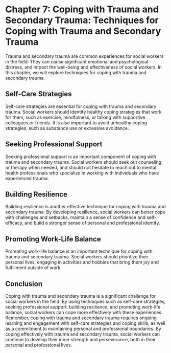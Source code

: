Chapter 7: Coping with Trauma and Secondary Trauma: Techniques for Coping with Trauma and Secondary Trauma
==========================================================================================================

Trauma and secondary trauma are common experiences for social workers in the field. They can cause significant emotional and psychological distress, and impact the well-being and effectiveness of social workers. In this chapter, we will explore techniques for coping with trauma and secondary trauma.

Self-Care Strategies
--------------------

Self-care strategies are essential for coping with trauma and secondary trauma. Social workers should identify healthy coping strategies that work for them, such as exercise, mindfulness, or talking with supportive colleagues or friends. It is also important to avoid unhealthy coping strategies, such as substance use or excessive avoidance.

Seeking Professional Support
----------------------------

Seeking professional support is an important component of coping with trauma and secondary trauma. Social workers should seek out counseling or therapy when needed, and should not hesitate to reach out to mental health professionals who specialize in working with individuals who have experienced trauma.

Building Resilience
-------------------

Building resilience is another effective technique for coping with trauma and secondary trauma. By developing resilience, social workers can better cope with challenges and setbacks, maintain a sense of confidence and self-efficacy, and build a stronger sense of personal and professional identity.

Promoting Work-Life Balance
---------------------------

Promoting work-life balance is an important technique for coping with trauma and secondary trauma. Social workers should prioritize their personal lives, engaging in activities and hobbies that bring them joy and fulfillment outside of work.

Conclusion
----------

Coping with trauma and secondary trauma is a significant challenge for social workers in the field. By using techniques such as self-care strategies, seeking professional support, building resilience, and promoting work-life balance, social workers can cope more effectively with these experiences. Remember, coping with trauma and secondary trauma requires ongoing learning and engagement with self-care strategies and coping skills, as well as a commitment to maintaining personal and professional boundaries. By coping effectively with trauma and secondary trauma, social workers can continue to develop their inner strength and perseverance, both in their personal and professional lives.
